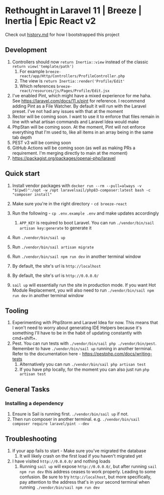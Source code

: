 # Rethought in Laravel 11 | Breeze | Inertia | Epic React v2

Check out [history.md](history.md) for how I bootstrapped this project

## Development

1. Controllers should now `return Inertia::view` instead of the classic `return view('template/path')`
    1. For example `breeze-react/app/Http/Controllers/ProfileController.php`
    2. The view is `return Inertia::render('Profile/Edit'`
    3. Which references `breeze-react/resources/js/Pages/Profile/Edit.jsx`
2. I've enabled Pint, which might have a mixed experience for me haha. See https://laravel.com/docs/11.x/pint for
   reference. I recommend adding Pint as a File Watcher. By default it will run with the Laravel preset. I've not had
   any issues with that at the moment
3. Rector will be coming soon. I want to use it to enforce that files remain in line with what artisan commands and
   Laravel Idea would make
4. PhpStan will be coming soon. At the moment, Pint will not enforce everything that I'm used to, like all items in an
   array being in the same tab depth
5. PEST v3 will be coming soon
6. GitHub Actions will be coming soon (as well as making PRs a requirement. I'm merging directly to main at the moment)
7. https://packagist.org/packages/openai-php/laravel

## Quick start

1. Install vendor packages with
   `docker run --rm --pull=always -v "$(pwd)":/opt -w /opt laravelsail/php83-composer:latest bash -c "composer install"`
2. Make sure you're in the right directory - `cd breeze-react`
3. Run the following - `cp .env.example .env` and make updates accordingly
    1. `APP_KEY` is required to boot Laravel. You can run `./vendor/bin/sail artisan key:generate` to generate it
4. Run `./vendor/bin/sail up`
5. Run `./vendor/bin/sail artisan migrate`
6. Run `./vendor/bin/sail npm run dev` in another terminal window
7. By default, the site's url is `http://localhost`

8. By default, the site's url is `http://0.0.0.0/`
9. `sail up` will essentially run the site in production mode. If you want Hot Module Replacement, you will also need to
   run `./vendor/bin/sail npm run dev` in another terminal window

## Tooling

1. Experimenting with PhpStorm and Laravel Idea for now. This means that I won't need to worry about generating IDE
   Helpers because it's something I'll have to be in the habit of updating constantly with cmd+shift+.
2. Pest. You can run tests with `./vendor/bin/sail php ./vendor/bin/pest`. Remember to have `./vendor/bin/sail up`
   running in another terminal. Refer to the documentation here - https://pestphp.com/docs/writing-tests
    1. Alternatively you can run `./vendor/bin/sail php artisan test`
    2. If you have php locally, for the moment you can also just run `php artisan test`

## General Tasks

### Installing a dependency

1. Ensure is Sail is running first. `./vendor/bin/sail up` if not.
2. Then run composer in another terminal. e.g. `./vendor/bin/sail composer require laravel/pint --dev`

## Troubleshooting

1. If your app fails to start - Make sure you've migrated the database
    1. It will likely crash on the first load if you haven't migrated yet
2. I have visited `http://0.0.0.0/` and nothing loads
    1. Running `sail up` will expose `http://0.0.0.0/`, but after running `sail npm run dev` this address ceases to work
       properly. Leading to some confusion. Be sure to try `http://localhost`, but more specifically, pay attention to
       the address that's in your second terminal when running `./vendor/bin/sail npm run dev`
